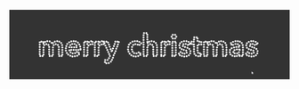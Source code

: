 ![image](https://github.com/InvisibleLeVen/funWithP5/blob/master/Steering_Behaviors/merry_chrismas.gif)
